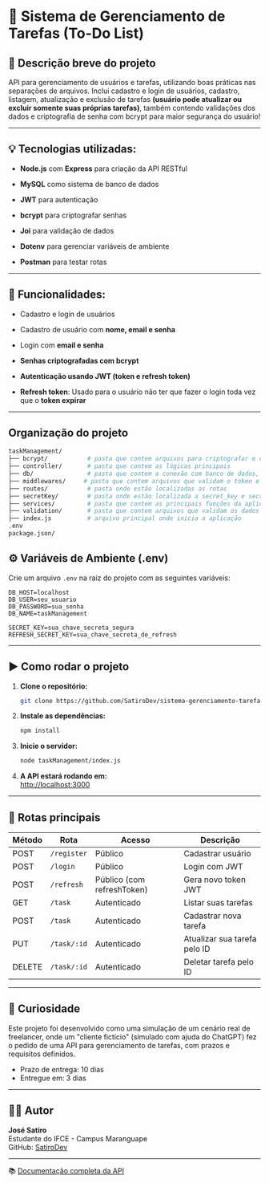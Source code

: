 # 📝 Sistema de Gerenciamento de Tarefas (To-Do List)

## 📘 Descrição breve do projeto

API para gerenciamento de usuários e tarefas, utilizando boas práticas nas separações de arquivos. Inclui cadastro e login de usuários, cadastro, listagem, atualização e exclusão de tarefas **(usuário pode atualizar ou excluir somente suas próprias tarefas)**, também contendo validações dos dados e criptografia de senha com bcrypt para maior segurança do usuário!

---

## 💡 Tecnologias utilizadas:

- **Node.js** com **Express** para criação da API RESTful

- **MySQL** como sistema de banco de dados

- **JWT** para autenticação

- **bcrypt** para criptografar senhas

- **Joi** para validação de dados

- **Dotenv** para gerenciar variáveis de ambiente

- **Postman** para testar rotas

---

## 📌 Funcionalidades:

- Cadastro e login de usuários

- Cadastro de usuário com **nome, email e senha**  

- Login com **email e senha**

- **Senhas criptografadas com bcrypt**

- **Autenticação usando JWT (token e refresh token)**

- **Refresh token**: Usado para o usuário não ter que fazer o login toda vez que o **token expirar**

---

## Organização do projeto
``` bash
taskManagement/
├── bcrypt/           # pasta que contem arquivos para criptografar e comparar senhas
├── controller/       # pasta que contem as lógicas principais
├── db/               # pasta que contem a conexão com banco de dados, criação das tabelas...
├── middlewares/     # pasta que contem arquivos que validam o token e refresh token, filtra os dados...
├── routes/           # pasta onde estão localizadas as rotas
├── secretKey/        # pasta onde estão localizada a secret_key e secret_refresh_key
├── services/         # pasta que contem as principais funções da aplicação
├── validation/       # pasta que contem arquivos que validam os dados dos usuários
├── index.js          # arquivo principal onde inicia a aplicação
.env   
package.json/
```

## ⚙️ Variáveis de Ambiente (.env)

Crie um arquivo `.env` na raiz do projeto com as seguintes variáveis:

```env
DB_HOST=localhost
DB_USER=seu_usuario
DB_PASSWORD=sua_senha
DB_NAME=taskManagement

SECRET_KEY=sua_chave_secreta_segura
REFRESH_SECRET_KEY=sua_chave_secreta_de_refresh
```

---

## ▶️ Como rodar o projeto

1. **Clone o repositório:**

   ```bash
   git clone https://github.com/SatiroDev/sistema-gerenciamento-tarefas
   ```

2. **Instale as dependências:**

   ```bash
   npm install
   ```

3. **Inicie o servidor:**

   ```bash
   node taskManagement/index.js
   ```

4. **A API estará rodando em:**  
   [http://localhost:3000](http://localhost:3000)



---

## 📮 Rotas principais

| Método | Rota              | Acesso                      | Descrição                     |
|--------|-------------------|-----------------------------|-------------------------------|
| POST   | `/register`       | Público                     | Cadastrar usuário             |
| POST   | `/login`          | Público                     | Login com JWT                 |
| POST   | `/refresh`        | Público (com refreshToken)  | Gera novo token JWT           |
| GET    | `/task`           | Autenticado                 | Listar suas tarefas           |
| POST   | `/task`           | Autenticado                 | Cadastrar nova tarefa         |
| PUT    | `/task/:id`       | Autenticado                 | Atualizar sua tarefa pelo ID  |
| DELETE | `/task/:id`       | Autenticado                 | Deletar tarefa pelo ID        |

---

## 🧐 Curiosidade

Este projeto foi desenvolvido como uma simulação de um cenário real de freelancer, onde um "cliente fictício" (simulado com ajuda do ChatGPT) fez o pedido de uma API para gerenciamento de tarefas, com prazos e requisitos definidos.

- Prazo de entrega: 10 dias
- Entregue em: 3 dias


---

## 🙋‍♂️ Autor

**José Satiro**  
Estudante do IFCE - Campus Maranguape  
GitHub: [SatiroDev](https://github.com/SatiroDev)

---
📚 [Documentação completa da API](./docs.md)